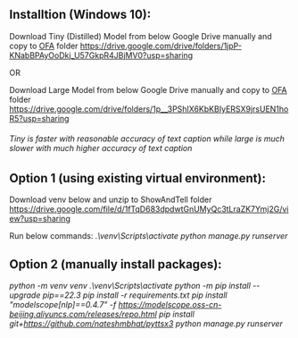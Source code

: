 
## Installtion (Windows 10):
Download Tiny (Distilled) Model from below Google Drive manually and copy to [OFA](https://github.com/Wanghao-UOW/ShowAndTell/tree/main/OFA) folder https://drive.google.com/drive/folders/1jpP-KNabBPAyOoDkj_U57GkpR4JBjMV0?usp=sharing

OR 

Download Large Model from below Google Drive manually and copy to [OFA](https://github.com/Wanghao-UOW/ShowAndTell/tree/main/OFA) folder
https://drive.google.com/drive/folders/1p__3PShIX6KbKBIyERSX9jrsUEN1hoR5?usp=sharing

###### Tiny is faster with reasonable accuracy of text caption while large is much slower with much higher accuracy of text caption

## Option 1 (using existing virtual environment): 

Download venv below and unzip to ShowAndTell folder
https://drive.google.com/file/d/1fTqD683dpdwtGnUMyQc3tLraZK7Ymj2G/view?usp=sharing

Run below commands:
*.\venv\Scripts\activate*
*python manage.py runserver*


## Option 2 (manually install packages): 
*python -m venv venv
.\venv\Scripts\activate
python -m pip install --upgrade pip==22.3
pip install -r requirements.txt
pip install "modelscope[nlp]==0.4.7" -f https://modelscope.oss-cn-beijing.aliyuncs.com/releases/repo.html
pip install git+https://github.com/nateshmbhat/pyttsx3
python manage.py runserver*
